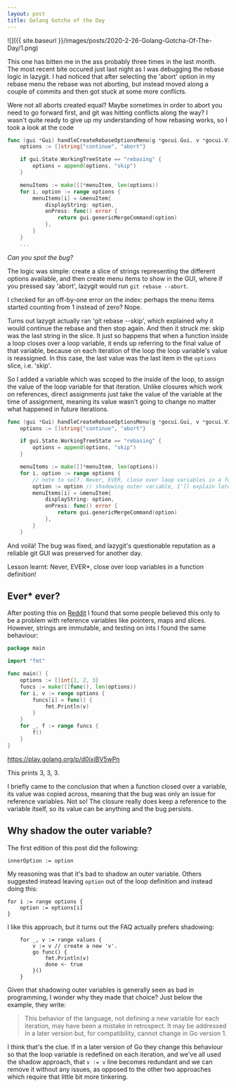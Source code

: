 ```yaml
---
layout: post
title: Golang Gotcha of the Day
---
```


![]({{ site.baseurl }}/images/posts/2020-2-26-Golang-Gotcha-Of-The-Day/1.png)

This one has bitten me in the ass probably three times in the last month. The most recent bite occured just last night as I was debugging the rebase logic in lazygit. I had noticed that after selecting the 'abort' option in my rebase menu the rebase was not aborting, but instead moved along a couple of commits and then got stuck at some more conflicts.

Were not all aborts created equal? Maybe sometimes in order to abort you need to go forward first, and git was hitting conflicts along the way? I wasn't quite ready to give up my understanding of how rebasing works, so I took a look at the code

```go
func (gui *Gui) handleCreateRebaseOptionsMenu(g *gocui.Gui, v *gocui.View) error {
	options := []string{"continue", "abort"}

	if gui.State.WorkingTreeState == "rebasing" {
		options = append(options, "skip")
	}

	menuItems := make([]*menuItem, len(options))
	for i, option := range options {
		menuItems[i] = &menuItem{
			displayString: option,
			onPress: func() error {
				return gui.genericMergeCommand(option)
			},
		}
	}
	...
```

_Can you spot the bug?_

The logic was simple: create a slice of strings representing the different options available, and then create menu items to show in the GUI, where if you pressed say 'abort', lazygit would run `git rebase --abort`.

I checked for an off-by-one error on the index: perhaps the menu items started counting from 1 instead of zero? Nope.

Turns out lazygit actually ran 'git rebase --skip', which explained why it would continue the rebase and then stop again. And then it struck me: skip was the last string in the slice. It just so happens that when a function inside a loop closes over a loop variable, it ends up referring to the final value of that variable, because on each iteration of the loop the loop variable's value is reassigned. In this case, the last value was the last item in the `options` slice, i.e. 'skip'.

So I added a variable which was scoped to the inside of the loop, to assign the value of the loop variable for that iteration. Unlike closures which work on references, direct assignments just take the value of the variable at the time of assignment, meaning its value wasn't going to change no matter what happened in future iterations.

```go
func (gui *Gui) handleCreateRebaseOptionsMenu(g *gocui.Gui, v *gocui.View) error {
	options := []string{"continue", "abort"}

	if gui.State.WorkingTreeState == "rebasing" {
		options = append(options, "skip")
	}

	menuItems := make([]*menuItem, len(options))
	for i, option := range options {
		// note to self. Never, EVER, close over loop variables in a function
		option := option // shadowing outer variable, I'll explain later
		menuItems[i] = &menuItem{
			displayString: option,
			onPress: func() error {
				return gui.genericMergeCommand(option)
			},
		}
	}
```

And voilà! The bug was fixed, and lazygit's questionable reputation as a reliable git GUI was preserved for another day.

Lesson learnt: Never, EVER\*, close over loop variables in a function definition!

## Ever\* ever?

After posting this on [Reddit](https://www.reddit.com/r/golang/comments/f9sayq/go_gotcha_of_the_day_never_close_over_loop/) I found that some people believed this only to be a problem with reference variables like pointers, maps and slices. However, strings are immutable, and testing on ints I found the same behaviour:

```go
package main

import "fmt"

func main() {
	options := []int{1, 2, 3}
	funcs := make([]func(), len(options))
	for i, v := range options {
		funcs[i] = func() {
			fmt.Println(v)
		}
	}
	for _, f := range funcs {
		f()
	}
}
```

https://play.golang.org/p/d0ixiBV5wPn

This prints 3, 3, 3.

I briefly came to the conclusion that when a function closed over a variable, its value was copied across, meaning that the bug was only an issue for reference variables. Not so! The closure really does keep a reference to the variable itself, so its value can be anything and the bug persists.

## Why shadow the outer variable?

The first edition of this post did the following:

```
innerOption := option
```

My reasoning was that it's bad to shadow an outer variable. Others suggested instead leaving `option` out of the loop definition and instead doing this:

```
for i := range options {
	option := options[i]
}
```

I like this approach, but it turns out the FAQ actually prefers shadowing:

```
    for _, v := range values {
        v := v // create a new 'v'.
        go func() {
            fmt.Println(v)
            done <- true
        }()
    }
```

Given that shadowing outer variables is generally seen as bad in programming, I wonder why they made that choice? Just below the example, they write:

> This behavior of the language, not defining a new variable for each iteration, may have been a mistake in retrospect. It may be addressed in a later version but, for compatibility, cannot change in Go version 1.

I think that's the clue. If in a later version of Go they change this behaviour so that the loop variable is redefined on each iteration, and we've all used the shadow approach, that `v := v` line becomes redundant and we can remove it without any issues, as opposed to the other two approaches which require that little bit more tinkering.

